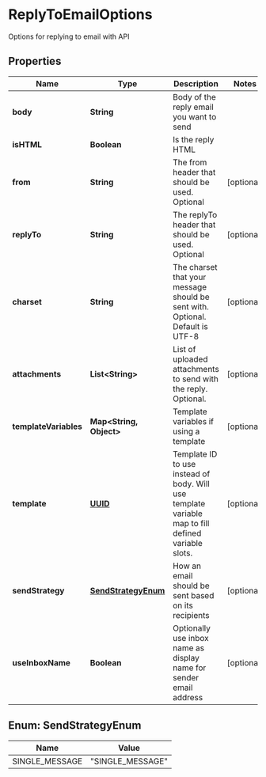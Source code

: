 

# ReplyToEmailOptions

Options for replying to email with API
## Properties

Name | Type | Description | Notes
------------ | ------------- | ------------- | -------------
**body** | **String** | Body of the reply email you want to send | 
**isHTML** | **Boolean** | Is the reply HTML | 
**from** | **String** | The from header that should be used. Optional |  [optional]
**replyTo** | **String** | The replyTo header that should be used. Optional |  [optional]
**charset** | **String** | The charset that your message should be sent with. Optional. Default is UTF-8 |  [optional]
**attachments** | **List&lt;String&gt;** | List of uploaded attachments to send with the reply. Optional. |  [optional]
**templateVariables** | **Map&lt;String, Object&gt;** | Template variables if using a template |  [optional]
**template** | [**UUID**](UUID) | Template ID to use instead of body. Will use template variable map to fill defined variable slots. |  [optional]
**sendStrategy** | [**SendStrategyEnum**](#SendStrategyEnum) | How an email should be sent based on its recipients |  [optional]
**useInboxName** | **Boolean** | Optionally use inbox name as display name for sender email address |  [optional]



## Enum: SendStrategyEnum

Name | Value
---- | -----
SINGLE_MESSAGE | &quot;SINGLE_MESSAGE&quot;



